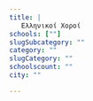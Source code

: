 ```yaml
---
title: |
   Ελληνικοί Χοροί
schools: [""]
slugSubcategory: ""
category: ""
slugCategory: ""
schoolscount: ""
city: ""

---
```


